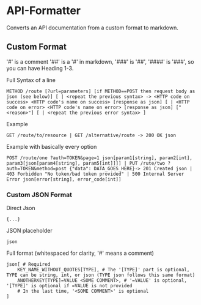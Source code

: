 # API-Formatter
Converts an API documentation from a custom format to markdown.

## Custom Format
'#' is a comment
'##' is a '#' in markdown, '###' is '##', '####' is '###', so you can have Heading 1-3.

Full Syntax of a line
```
METHOD /route [?url=parameters] [if METHOD==POST then request body as json (see below)] [ | <repeat the previous syntax> -> <HTTP code on success> <HTTP code's name on success> [response as json] [ | <HTTP code on error> <HTTP code's name on error> [response as json] ["<reason>"] [ | <repeat the previous error syntax> ]
```
Example
```
GET /route/to/resource | GET /alternative/route -> 200 OK json
```
Example with basically every option
```
POST /route/one ?auth=TOKEN&page=1 json[param1[string], param2[int], param3[json[param4[string], param5[int]]]] | PUT /rute/two ?auth=TOKEN&method=post {"data": DATA_GOES_HERE}-> 201 Created json | 403 Forbidden "No token/bad token provided" | 500 Internal Server Error json[error[string], error_code[int]]
```

### Custom JSON Format
Direct Json
```
{...}
```
JSON placeholder
```
json
```
Full format (whitespaced for clarity, '#' means a comment)
```
json[ # Required
	KEY_NAME_WITHOUT_QUOTES[TYPE], # The '[TYPE]' part is optional, TYPE can be string, int, or json (TYPE json follows this same format)
	ANOTHERKEY[TYPE]=VALUE <SOME COMMENT>, # '=VALUE' is optional, '[TYPE]' is optional if =VALUE is not provided
	# In the last time, '<SOME COMMENT>' is optional
]
```


